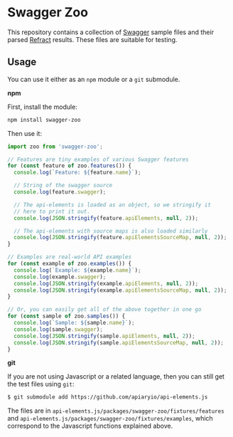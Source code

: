 # Swagger Zoo

This repository contains a collection of [Swagger](http://swagger.io/) sample files and their parsed [Refract](https://github.com/refractproject/refract-spec) results. These files are suitable for testing.

## Usage

You can use it either as an `npm` module or a `git` submodule.

**npm**

First, install the module:

```sh
npm install swagger-zoo
```

Then use it:

```js
import zoo from 'swagger-zoo';

// Features are tiny examples of various Swagger features
for (const feature of zoo.features()) {
  console.log(`Feature: ${feature.name}`);

  // String of the swagger source
  console.log(feature.swagger);

  // The api-elements is loaded as an object, so we stringify it
  // here to print it out.
  console.log(JSON.stringify(feature.apiElements, null, 2));

  // The api-elements with source maps is also loaded similarly
  console.log(JSON.stringify(feature.apiElementsSourceMap, null, 2));
}

// Examples are real-world API examples
for (const example of zoo.examples()) {
  console.log(`Example: ${example.name}`);
  console.log(example.swagger);
  console.log(JSON.stringify(example.apiElements, null, 2));
  console.log(JSON.stringify(example.apiElementsSourceMap, null, 2));
}

// Or, you can easily get all of the above together in one go
for (const sample of zoo.samples()) {
  console.log(`Sample: ${sample.name}`);
  console.log(sample.swagger);
  console.log(JSON.stringify(sample.apiElements, null, 2));
  console.log(JSON.stringify(sample.apiElementsSourceMap, null, 2));
}
```

**git**

If you are not using Javascript or a related language, then you can still get the test files using `git`:

```sh
$ git submodule add https://github.com/apiaryio/api-elements.js
```

The files are in `api-elements.js/packages/swagger-zoo/fixtures/features` and `api-elements.js/packages/swagger-zoo/fixtures/examples`, which correspond to the Javascript functions explained above.
